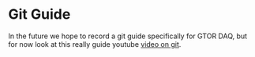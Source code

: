# Git Guide

In the future we hope to record a git guide specifically for GTOR DAQ, but for now look at this really guide youtube [video on git](https://www.youtube.com/watch?v=8JJ101D3knE).
